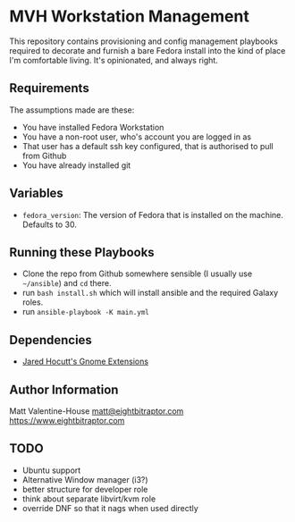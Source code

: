 MVH Workstation Management
=========

This repository contains provisioning and config management playbooks required
to decorate and furnish a bare Fedora install into the kind of place I'm
comfortable living. It's opinionated, and always right.

Requirements
------------

The assumptions made are these:

  * You have installed Fedora Workstation
  * You have a non-root user, who's account you are logged in as
  * That user has a default ssh key configured, that is authorised to pull from Github
  * You have already installed git

Variables
---------

* `fedora_version`: The version of Fedora that is installed on the machine. Defaults to 30.


Running these Playbooks
--------------

* Clone the repo from Github somewhere sensible (I usually use `~/ansible`) and `cd` there.
* run `bash install.sh` which will install ansible and the required Galaxy roles.
* run `ansible-playbook -K main.yml`

Dependencies
------------

* [Jared Hocutt's Gnome Extensions](https://galaxy.ansible.com/jaredhocutt/gnome_extensions)

Author Information
------------------

Matt Valentine-House
matt@eightbitraptor.com
https://www.eightbitraptor.com

TODO
----

* Ubuntu support
* Alternative Window manager (i3?)
* better structure for developer role
* think about separate libvirt/kvm role
* override DNF so that it nags when used directly
